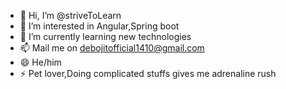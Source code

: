 - 👋 Hi, I’m @striveToLearn
- 👀 I’m interested in Angular,Spring boot
- 🌱 I’m currently learning new technologies
- 📫 Mail me on debojitofficial1410@gmail.com
- 😄 He/him
- ⚡ Pet lover,Doing complicated stuffs gives me adrenaline rush  

<!---
striveToLearn/striveToLearn is a ✨ special ✨ repository because its `README.md` (this file) appears on your GitHub profile.
You can click the Preview link to take a look at your changes.
--->
